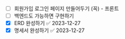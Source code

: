 - [ ] 회원가입 로그인 페이지 만들어두기 (꼭) - 프론트
- [ ] 백엔드도 가능하면 구현하기
- [x] ERD 완성하기 ✅ 2023-12-27
- [x] 명세서 완성하기 ✅ 2023-12-27